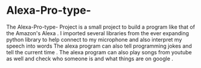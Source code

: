 # Alexa-Pro-type-
The Alexa-Pro-type- Project is a small project to build a program like that of the Amazon's Alexa . 
I imported several libraries from the ever expanding python library to help connect to my microphone and also interpret my speech into words
The alexa program can also tell programming jokes and tell the current time .
The alexa program can also play songs from youtube as well and check who someone is and what things are on google .
